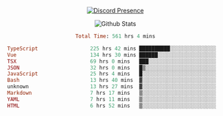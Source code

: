 <!DOCTYPE html>
<body>
<div align="center">

  [![Discord Presence](https://lanyard.cnrad.dev/api/576097150359044106)](https://discord.com/users/576097150359044106)
  
  ![Github Stats](https://github-readme-stats.vercel.app/api?username=verycrunchy&show_icons=true&theme=radical)

<!--START_SECTION:waka-->

```ruby
Total Time: 561 hrs 4 mins

TypeScript                 225 hrs 42 mins ██████████░░░░░░░░░░░░░░░   40.24 %
Vue                        134 hrs 30 mins ██████░░░░░░░░░░░░░░░░░░░   23.98 %
TSX                        69 hrs 0 mins   ███░░░░░░░░░░░░░░░░░░░░░░   12.30 %
JSON                       32 hrs 0 mins   █▒░░░░░░░░░░░░░░░░░░░░░░░   05.71 %
JavaScript                 25 hrs 4 mins   █░░░░░░░░░░░░░░░░░░░░░░░░   04.47 %
Bash                       13 hrs 40 mins  ▓░░░░░░░░░░░░░░░░░░░░░░░░   02.44 %
unknown                    13 hrs 27 mins  ▓░░░░░░░░░░░░░░░░░░░░░░░░   02.40 %
Markdown                   7 hrs 17 mins   ▒░░░░░░░░░░░░░░░░░░░░░░░░   01.30 %
YAML                       7 hrs 11 mins   ▒░░░░░░░░░░░░░░░░░░░░░░░░   01.28 %
HTML                       6 hrs 52 mins   ▒░░░░░░░░░░░░░░░░░░░░░░░░   01.22 %
```

<!--END_SECTION:waka-->
</div>
</body>
</html>

